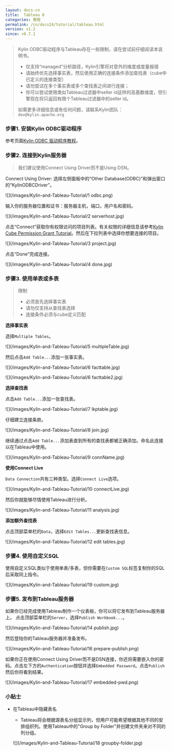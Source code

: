 ```yaml
---
layout: docs-cn
title:  Tableau 8
categories: 教程
permalink: /cn/docs24/tutorial/tableau.html
version: v1.2
since: v0.7.1
---
```


> Kylin ODBC驱动程序与Tableau存在一些限制，请在尝试前仔细阅读本说明书。
> * 仅支持“managed”分析路径，Kylin引擎将对意外的维度或度量报错
> * 请始终优先选择事实表，然后使用正确的连接条件添加查找表（cube中已定义的连接类型）
> * 请勿尝试在多个事实表或多个查找表之间进行连接；
> * 你可以尝试使用类似Tableau过滤器中seller id这样的高基数维度，但引擎现在将只返回有限个Tableau过滤器中的seller id。
> 
> 如需更多详细信息或有任何问题，请联系Kylin团队：`dev@kylin.apache.org`

### 步骤1. 安装Kylin ODBC驱动程序
参考页面[Kylin ODBC 驱动程序教程](./odbc.html)。

### 步骤2. 连接到Kylin服务器
> 我们建议使用Connect Using Driver而不是Using DSN。

Connect Using Driver: 选择左侧面板中的“Other Database(ODBC)”和弹出窗口的“KylinODBCDriver”。

![](/images/Kylin-and-Tableau-Tutorial/1 odbc.png)

输入你的服务器位置和证书：服务器主机，端口，用户名和密码。

![](/images/Kylin-and-Tableau-Tutorial/2 serverhost.jpg)

点击“Connect”获取你有权限访问的项目列表。有关权限的详细信息请参考[Kylin Cube Permission Grant Tutorial](https://github.com/KylinOLAP/Kylin/wiki/Kylin-Cube-Permission-Grant-Tutorial)。然后在下拉列表中选择你想要连接的项目。

![](/images/Kylin-and-Tableau-Tutorial/3 project.jpg)

点击“Done”完成连接。

![](/images/Kylin-and-Tableau-Tutorial/4 done.jpg)

### 步骤3. 使用单表或多表
> 限制
>    * 必须首先选择事实表
>    * 请勿仅支持从查找表选择
>    * 连接条件必须与cube定义匹配

**选择事实表**

选择`Multiple Tables`。

![](/images/Kylin-and-Tableau-Tutorial/5 multipleTable.jpg)

然后点击`Add Table...`添加一张事实表。

![](/images/Kylin-and-Tableau-Tutorial/6 facttable.jpg)

![](/images/Kylin-and-Tableau-Tutorial/6 facttable2.jpg)

**选择查找表**

点击`Add Table...`添加一张查找表。

![](/images/Kylin-and-Tableau-Tutorial/7 lkptable.jpg)

仔细建立连接条款。

![](/images/Kylin-and-Tableau-Tutorial/8 join.jpg)

继续通过点击`Add Table...`添加表直到所有的查找表都被正确添加。命名此连接以在Tableau中使用。

![](/images/Kylin-and-Tableau-Tutorial/9 connName.jpg)

**使用Connect Live**

`Data Connection`共有三种类型。选择`Connect Live`选项。

![](/images/Kylin-and-Tableau-Tutorial/10 connectLive.jpg)

然后你就能够尽情使用Tableau进行分析。

![](/images/Kylin-and-Tableau-Tutorial/11 analysis.jpg)

**添加额外查找表**

点击顶部菜单栏的`Data`，选择`Edit Tables...`更新查找表信息。

![](/images/Kylin-and-Tableau-Tutorial/12 edit tables.jpg)

### 步骤4. 使用自定义SQL
使用自定义SQL类似于使用单表/多表，但你需要在`Custom SQL`标签复制你的SQL后采取同上指令。

![](/images/Kylin-and-Tableau-Tutorial/19 custom.jpg)

### 步骤5. 发布到Tableau服务器
如果你已经完成使用Tableau制作一个仪表板，你可以将它发布到Tableau服务器上。
点击顶部菜单栏的`Server`，选择`Publish Workbook...`。

![](/images/Kylin-and-Tableau-Tutorial/14 publish.jpg)

然后登陆你的Tableau服务器并准备发布。

![](/images/Kylin-and-Tableau-Tutorial/16 prepare-publish.png)

如果你正在使用Connect Using Driver而不是DSN连接，你还将需要嵌入你的密码。点击左下方的`Authentication`按钮并选择`Embedded Password`。点击`Publish`然后你将看到结果。

![](/images/Kylin-and-Tableau-Tutorial/17 embedded-pwd.png)

### 小贴士
* 在Tableau中隐藏表名

    * Tableau将会根据源表名分组显示列，但用户可能希望根据其他不同的安排组织列。使用Tableau中的"Group by Folder"并创建文件夹来对不同的列分组。

     ![](/images/Kylin-and-Tableau-Tutorial/18 groupby-folder.jpg)
